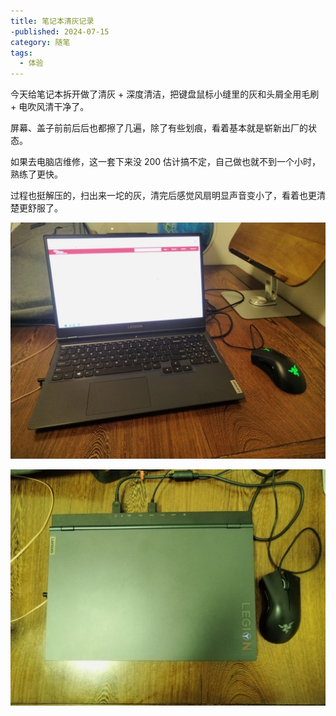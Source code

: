 ```yaml
---
title: 笔记本清灰记录
-published: 2024-07-15
category: 随笔
tags:
  - 体验
---
```


今天给笔记本拆开做了清灰 + 深度清洁，把键盘鼠标小缝里的灰和头屑全用毛刷 + 电吹风清干净了。

屏幕、盖子前前后后也都擦了几遍，除了有些划痕，看着基本就是崭新出厂的状态。

如果去电脑店维修，这一套下来没 200 估计搞不定，自己做也就不到一个小时，熟练了更快。

过程也挺解压的，扫出来一坨的灰，清完后感觉风扇明显声音变小了，看着也更清楚更舒服了。

![图片1](8A548C9C38676FD2C9C261793544528B.jpg)

![图片2](5623FECFD19BFCDB1531C0DF0EC04A11.jpg)
